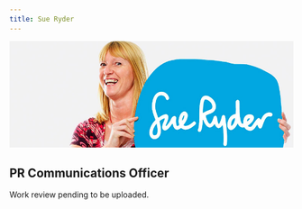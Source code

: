 ```yaml
---
title: Sue Ryder
---
```


![](../../pages/work/images/sue-ryder.jpg)

## PR Communications Officer

Work review pending to be uploaded.
